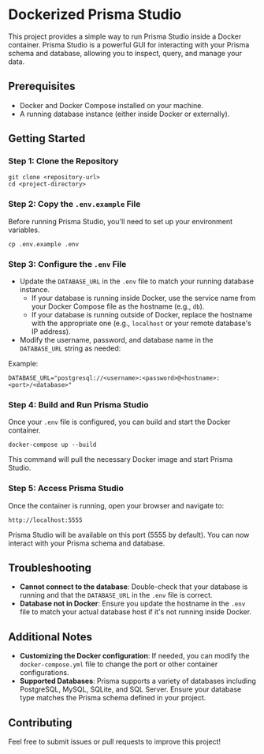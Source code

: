 # Dockerized Prisma Studio

This project provides a simple way to run Prisma Studio inside a Docker container. Prisma Studio is a powerful GUI for interacting with your Prisma schema and database, allowing you to inspect, query, and manage your data.

## Prerequisites

- Docker and Docker Compose installed on your machine.
- A running database instance (either inside Docker or externally).

## Getting Started

### Step 1: Clone the Repository

```
git clone <repository-url>
cd <project-directory>
```

### Step 2: Copy the `.env.example` File

Before running Prisma Studio, you'll need to set up your environment variables.

```
cp .env.example .env
```

### Step 3: Configure the `.env` File

- Update the `DATABASE_URL` in the `.env` file to match your running database instance.
  - If your database is running inside Docker, use the service name from your Docker Compose file as the hostname (e.g., `db`).
  - If your database is running outside of Docker, replace the hostname with the appropriate one (e.g., `localhost` or your remote database's IP address).
- Modify the username, password, and database name in the `DATABASE_URL` string as needed:
  
Example:

```
DATABASE_URL="postgresql://<username>:<password>@<hostname>:<port>/<database>"
```

### Step 4: Build and Run Prisma Studio

Once your `.env` file is configured, you can build and start the Docker container.

```
docker-compose up --build
```

This command will pull the necessary Docker image and start Prisma Studio.

### Step 5: Access Prisma Studio

Once the container is running, open your browser and navigate to:

`http://localhost:5555`

Prisma Studio will be available on this port (5555 by default). You can now interact with your Prisma schema and database.

## Troubleshooting

- **Cannot connect to the database**: Double-check that your database is running and that the `DATABASE_URL` in the `.env` file is correct.
- **Database not in Docker**: Ensure you update the hostname in the `.env` file to match your actual database host if it's not running inside Docker.

## Additional Notes

- **Customizing the Docker configuration**: If needed, you can modify the `docker-compose.yml` file to change the port or other container configurations.
- **Supported Databases**: Prisma supports a variety of databases including PostgreSQL, MySQL, SQLite, and SQL Server. Ensure your database type matches the Prisma schema defined in your project.

## Contributing

Feel free to submit issues or pull requests to improve this project!
